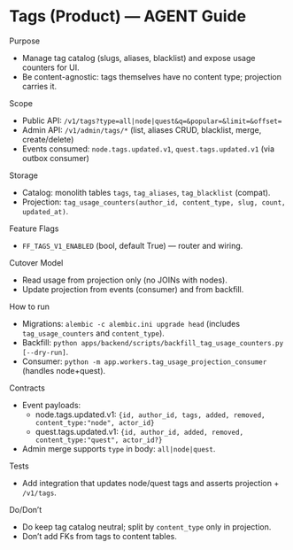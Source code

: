 # Tags (Product) — AGENT Guide

Purpose
- Manage tag catalog (slugs, aliases, blacklist) and expose usage counters for UI.
- Be content-agnostic: tags themselves have no content type; projection carries it.

Scope
- Public API: `/v1/tags?type=all|node|quest&q=&popular=&limit=&offset=`
- Admin API: `/v1/admin/tags/*` (list, aliases CRUD, blacklist, merge, create/delete)
- Events consumed: `node.tags.updated.v1`, `quest.tags.updated.v1` (via outbox consumer)

Storage
- Catalog: monolith tables `tags`, `tag_aliases`, `tag_blacklist` (compat).
- Projection: `tag_usage_counters(author_id, content_type, slug, count, updated_at)`.

Feature Flags
- `FF_TAGS_V1_ENABLED` (bool, default True) — router and wiring.

Cutover Model
- Read usage from projection only (no JOINs with nodes).
- Update projection from events (consumer) and from backfill.

How to run
- Migrations: `alembic -c alembic.ini upgrade head` (includes `tag_usage_counters` and `content_type`).
- Backfill: `python apps/backend/scripts/backfill_tag_usage_counters.py [--dry-run]`.
- Consumer: `python -m app.workers.tag_usage_projection_consumer` (handles node+quest).

Contracts
- Event payloads:
  - node.tags.updated.v1: `{id, author_id, tags, added, removed, content_type:"node", actor_id}`
  - quest.tags.updated.v1: `{id, author_id, added, removed, content_type:"quest", actor_id?}`
- Admin merge supports `type` in body: `all|node|quest`.

Tests
- Add integration that updates node/quest tags and asserts projection + `/v1/tags`.

Do/Don’t
- Do keep tag catalog neutral; split by `content_type` only in projection.
- Don’t add FKs from tags to content tables.

